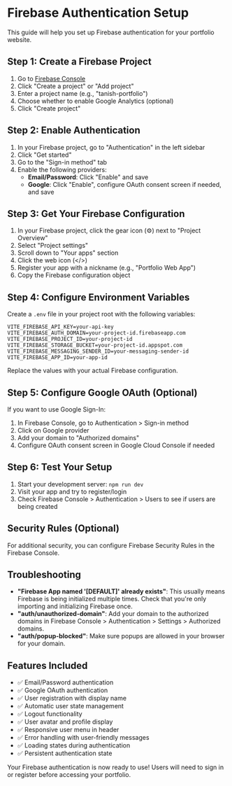 # Firebase Authentication Setup

This guide will help you set up Firebase authentication for your portfolio website.

## Step 1: Create a Firebase Project

1. Go to [Firebase Console](https://console.firebase.google.com/)
2. Click "Create a project" or "Add project"
3. Enter a project name (e.g., "tanish-portfolio")
4. Choose whether to enable Google Analytics (optional)
5. Click "Create project"

## Step 2: Enable Authentication

1. In your Firebase project, go to "Authentication" in the left sidebar
2. Click "Get started"
3. Go to the "Sign-in method" tab
4. Enable the following providers:
   - **Email/Password**: Click "Enable" and save
   - **Google**: Click "Enable", configure OAuth consent screen if needed, and save

## Step 3: Get Your Firebase Configuration

1. In your Firebase project, click the gear icon (⚙️) next to "Project Overview"
2. Select "Project settings"
3. Scroll down to "Your apps" section
4. Click the web icon (</>)
5. Register your app with a nickname (e.g., "Portfolio Web App")
6. Copy the Firebase configuration object

## Step 4: Configure Environment Variables

Create a `.env` file in your project root with the following variables:

```env
VITE_FIREBASE_API_KEY=your-api-key
VITE_FIREBASE_AUTH_DOMAIN=your-project-id.firebaseapp.com
VITE_FIREBASE_PROJECT_ID=your-project-id
VITE_FIREBASE_STORAGE_BUCKET=your-project-id.appspot.com
VITE_FIREBASE_MESSAGING_SENDER_ID=your-messaging-sender-id
VITE_FIREBASE_APP_ID=your-app-id
```

Replace the values with your actual Firebase configuration.

## Step 5: Configure Google OAuth (Optional)

If you want to use Google Sign-In:

1. In Firebase Console, go to Authentication > Sign-in method
2. Click on Google provider
3. Add your domain to "Authorized domains"
4. Configure OAuth consent screen in Google Cloud Console if needed

## Step 6: Test Your Setup

1. Start your development server: `npm run dev`
2. Visit your app and try to register/login
3. Check Firebase Console > Authentication > Users to see if users are being created

## Security Rules (Optional)

For additional security, you can configure Firebase Security Rules in the Firebase Console.

## Troubleshooting

- **"Firebase App named '[DEFAULT]' already exists"**: This usually means Firebase is being initialized multiple times. Check that you're only importing and initializing Firebase once.
- **"auth/unauthorized-domain"**: Add your domain to the authorized domains in Firebase Console > Authentication > Settings > Authorized domains.
- **"auth/popup-blocked"**: Make sure popups are allowed in your browser for your domain.

## Features Included

- ✅ Email/Password authentication
- ✅ Google OAuth authentication
- ✅ User registration with display name
- ✅ Automatic user state management
- ✅ Logout functionality
- ✅ User avatar and profile display
- ✅ Responsive user menu in header
- ✅ Error handling with user-friendly messages
- ✅ Loading states during authentication
- ✅ Persistent authentication state

Your Firebase authentication is now ready to use! Users will need to sign in or register before accessing your portfolio. 